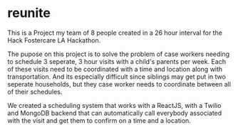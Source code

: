 # reunite

This is a Project my team of 8 people created in a 26 hour interval for the Hack Fostercare LA Hackathon.

The pupose on this project is to solve the problem of case workers needing to schedule 3 seperate, 3 hour visits with a child's parents per week. Each of these visits need to be coordinated with a time and location along with transportation. And its especially difficult since siblings may get put in two seperate households, but they case worker needs to coordinate between all of their schedules.

We created a scheduling system that works with a ReactJS, with a Twilio and MongoDB backend that can automatically call everybody associated with the visit and get them to confirm on a time and a location.
